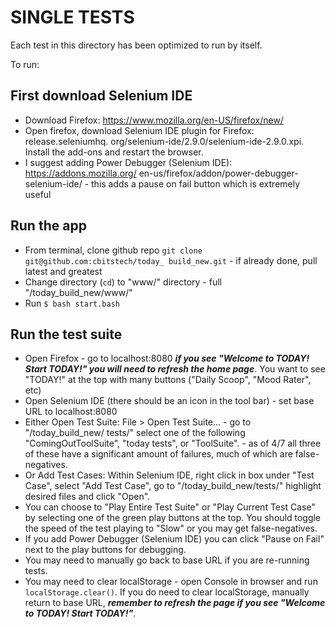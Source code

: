 # SINGLE TESTS

Each test in this directory has been optimized to run by itself.

To run:

## First download Selenium IDE

* Download Firefox: https://www.mozilla.org/en-US/firefox/new/
* Open firefox, download Selenium IDE plugin for Firefox: release.seleniumhq.
  org/selenium-ide/2.9.0/selenium-ide-2.9.0.xpi. Install the add-ons and
  restart the browser.
* I suggest adding Power Debugger (Selenium IDE): https://addons.mozilla.org/
  en-us/firefox/addon/power-debugger-selenium-ide/ - this adds a pause on fail
  button which is extremely useful

## Run the app

* From terminal, clone github repo `git clone git@github.com:cbitstech/today_
  build_new.git` - if already done, pull latest and greatest
* Change directory (`cd`) to "www/" directory - full "/today_build_new/www/"
* Run `$ bash start.bash`

## Run the test suite

* Open Firefox - go to localhost:8080 ***if you see "Welcome to TODAY! Start
  TODAY!" you will need to refresh the home page***. You want to see "TODAY!"
  at the top with many buttons ("Daily Scoop", "Mood Rater", etc)
* Open Selenium IDE (there should be an icon in the tool bar) - set base URL
  to localhost:8080
* Either Open Test Suite: File > Open Test Suite... - go to "/today_build_new/
  tests/" select one of the following "ComingOutToolSuite", "today tests", or
  "ToolSuite". - as of 4/7 all three of these have a significant amount of
  failures, much of which are false-negatives.
* Or Add Test Cases: Within Selenium IDE, right click in box under "Test Case",
  select "Add Test Case", go to "/today_build_new/tests/" highlight desired
  files and click "Open".
* You can choose to "Play Entire Test Suite" or "Play Current Test Case" by
  selecting one of the green play buttons at the top. You should toggle the
  speed of the test playing to "Slow" or you may get false-negatives.
* If you add Power Debugger (Selenium IDE) you can click "Pause on Fail" next
  to the play buttons for debugging.
* You may need to manually go back to base URL if you are re-running tests.
* You may need to clear localStorage - open Console in browser and run
  `localStorage.clear()`. If you do need to clear localStorage, manually return
  to base URL, ***remember to refresh the page if you see "Welcome to TODAY!
  Start TODAY!"***.
